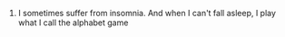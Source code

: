 1. I sometimes suffer from insomnia. And when I can't fall asleep, I play what I call the alphabet game 

